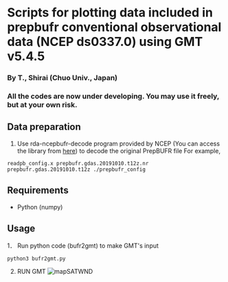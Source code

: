 # Scripts for plotting data included in prepbufr conventional observational data (NCEP ds0337.0) using GMT v5.4.5
### By T., Shirai (Chuo Univ., Japan)
### All the codes are now under developing. You may use it freely, but at your own risk.

## Data preparation
1. Use rda-ncepbufr-decode program provided by NCEP (You can access the library from [here](https://rda.ucar.edu/datasets/ds337.0/#!software)) to decode the original PrepBUFR file
For example, 
```
readpb_config.x prepbufr.gdas.20191010.t12z.nr prepbufr.gdas.20191010.t12z ./prepbufr_config
```

## Requirements
- Python (numpy)

## Usage
1． Run python code (bufr2gmt) to make GMT's input
```
python3 bufr2gmt.py
```
2. RUN GMT
![mapSATWND](https://user-images.githubusercontent.com/84554010/186373081-2dfb4f42-1207-437d-97c0-7e099702c326.jpg)

